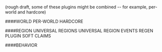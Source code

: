 (rough draft, some of these plugins might be combined -- for example, per-world and hardcore)


####WORLD
  PER-WORLD
  HARDCORE

####REGION
  UNIVERSAL REGIONS
    UNIVERSAL REGION EVENTS
    REGEN PLUGIN
    SOFT CLAIMS
  
####BEHAVIOR

